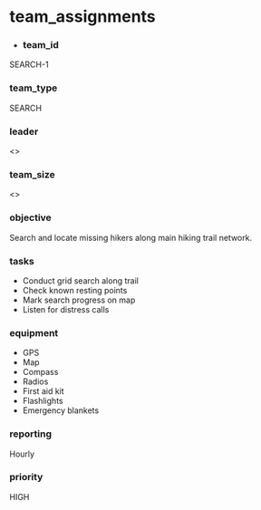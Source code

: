 # team_assignments
- ### team_id
SEARCH-1
### team_type
SEARCH
### leader
<>
### team_size
<>
### objective
Search and locate missing hikers along main hiking trail network.
### tasks
- Conduct grid search along trail
- Check known resting points
- Mark search progress on map
- Listen for distress calls
### equipment
- GPS
- Map
- Compass
- Radios
- First aid kit
- Flashlights
- Emergency blankets
### reporting
Hourly
### priority
HIGH
